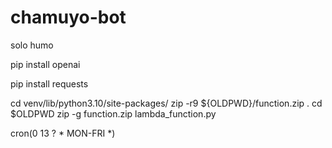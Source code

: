 # chamuyo-bot
solo humo

pip install openai

pip install requests




cd venv/lib/python3.10/site-packages/
zip -r9 ${OLDPWD}/function.zip .
cd $OLDPWD
zip -g function.zip lambda_function.py


cron(0 13 ? * MON-FRI *)
